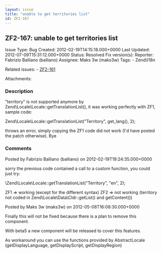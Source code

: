```yaml
---
layout: issue
title: "unable to get territories list"
id: ZF2-167
---
```


ZF2-167: unable to get territories list
---------------------------------------

 Issue Type: Bug Created: 2012-02-19T14:15:18.000+0000 Last Updated: 2012-07-09T15:31:12.000+0000 Status: Resolved Fix version(s): 
 Reporter:  Fabrizio Balliano (balliano)  Assignee:  Maks 3w (maks3w)  Tags: - Zend\\I18n
 
 Related issues: - [ZF2-161](/issues/browse/ZF2-161)
 
 Attachments: 
### Description

"territory" is not supported anymore by Zend\\Locale\\Locale::getTranslationList(), it was working perfectly with ZF1, sample code:

Zend\\Locale\\Locale::getTranslationList("Territory", get\_lang(), 2);

throws an error, simply copying the ZF1 code did not work (I'd have posted the patch otherwise). Bye

 

 

### Comments

Posted by Fabrizio Balliano (balliano) on 2012-02-19T19:24:35.000+0000

sorry the previous code contained a call to a custom function, you could just try:

\\Zend\\Locale\\Locale::getTranslationList("Territory", "en", 2);

ZF1 => working (except for the different syntax) ZF2 => not working (territory not coded in Zend\\Locale\\Data\\Cldr::getList() and getContent())

 

 

Posted by Maks 3w (maks3w) on 2012-05-08T16:08:30.000+0000

Finally this will not be fixed because there is a plan to remove this component.

With beta5 a new component will be released to cover this features.

As workaround you can use the functions provided by AbstractLocale (getDisplayLanguage, getDisplayScript, getDisplayRegion)

 

 